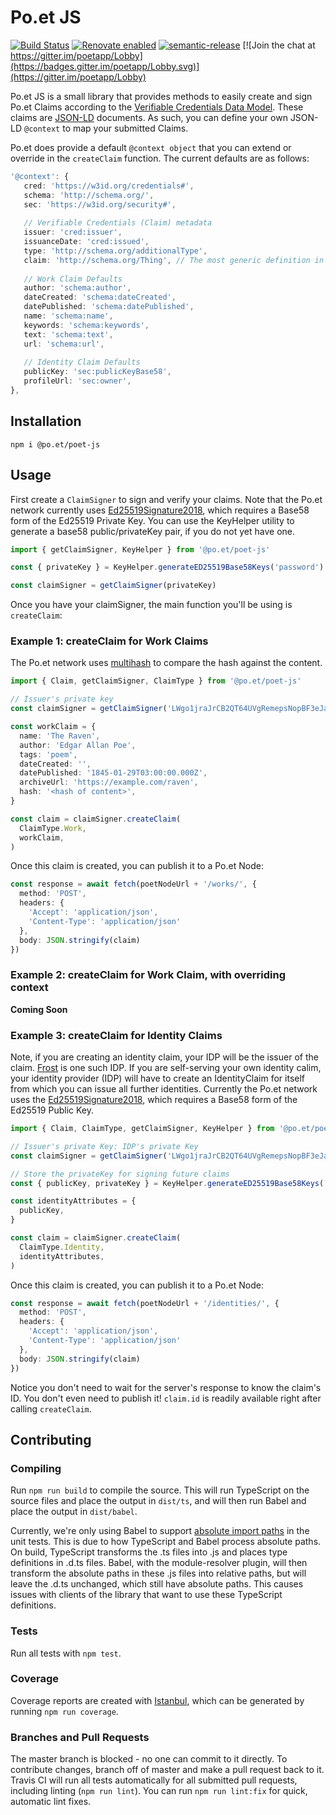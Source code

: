 # Po.et JS

[![Build Status](https://travis-ci.org/poetapp/poet-js.svg?branch=master)](https://travis-ci.org/poetapp/poet-js)
[![Renovate enabled](https://img.shields.io/badge/renovate-enabled-brightgreen.svg)](https://renovatebot.com/)
[![semantic-release](https://img.shields.io/badge/%20%20%F0%9F%93%A6%F0%9F%9A%80-semantic--release-e10079.svg)](https://github.com/semantic-release/semantic-release)
[![Join the chat at https://gitter.im/poetapp/Lobby](https://badges.gitter.im/poetapp/Lobby.svg)](https://gitter.im/poetapp/Lobby)

Po.et JS is a small library that provides methods to easily create and sign Po.et Claims according to the 
[Verifiable Credentials Data Model](https://w3c.github.io/vc-data-model). These claims are [JSON-LD](https://w3c.github.io/json-ld-syntax/)
documents. As such, you can define your own JSON-LD `@context` to map your submitted Claims.

Po.et does provide a default `@context object` that you can extend or override in the `createClaim` function. The current defaults are as follows:

```ts  
'@context': {
   cred: 'https://w3id.org/credentials#',
   schema: 'http://schema.org/',
   sec: 'https://w3id.org/security#',
   
   // Verifiable Credentials (Claim) metadata
   issuer: 'cred:issuer',
   issuanceDate: 'cred:issued',
   type: 'http://schema.org/additionalType',
   claim: 'http://schema.org/Thing', // The most generic definition in schema.org
   
   // Work Claim Defaults
   author: 'schema:author',
   dateCreated: 'schema:dateCreated',
   datePublished: 'schema:datePublished',
   name: 'schema:name',
   keywords: 'schema:keywords',
   text: 'schema:text',
   url: 'schema:url',
   
   // Identity Claim Defaults
   publicKey: 'sec:publicKeyBase58',
   profileUrl: 'sec:owner',
},
```

## Installation

```
npm i @po.et/poet-js
```

## Usage

First create a `ClaimSigner` to sign and verify your claims. Note that the Po.et network currently uses 
[Ed25519Signature2018](https://w3c-dvcg.github.io/lds-ed25519-2018/), which requires a Base58
form of the Ed25519 Private Key. You can use the KeyHelper utility to generate a base58 public/privateKey pair, if you
do not yet have one.

```typescript
import { getClaimSigner, KeyHelper } from '@po.et/poet-js'

const { privateKey } = KeyHelper.generateED25519Base58Keys('password') // e.g 'LWgo1jraJrCB2QT64UVgRemepsNopBF3eJaYMPYVTxpEoFx7sSzCb1QysHeJkH2fnGFgHirgVR35Hz5A1PpXuH6'

const claimSigner = getClaimSigner(privateKey)
```

Once you have your claimSigner, the main function you'll be using is `createClaim`:

### Example 1: createClaim for Work Claims <!-- TODO: link to glossary -->
The Po.et network uses [multihash](https://github.com/multiformats/multihash) to compare the hash against the content.

```typescript
import { Claim, getClaimSigner, ClaimType } from '@po.et/poet-js'

// Issuer's private key
const claimSigner = getClaimSigner('LWgo1jraJrCB2QT64UVgRemepsNopBF3eJaYMPYVTxpEoFx7sSzCb1QysHeJkH2fnGFgHirgVR35Hz5A1PpXuH6')

const workClaim = {
  name: 'The Raven',
  author: 'Edgar Allan Poe',
  tags: 'poem',
  dateCreated: '',
  datePublished: '1845-01-29T03:00:00.000Z',
  archiveUrl: 'https://example.com/raven',
  hash: '<hash of content>',
}

const claim = claimSigner.createClaim(
  ClaimType.Work,
  workClaim,
)
```

Once this claim is created, you can publish it to a Po.et Node:

```ts
const response = await fetch(poetNodeUrl + '/works/', {
  method: 'POST',
  headers: {
	'Accept': 'application/json',
	'Content-Type': 'application/json'
  },
  body: JSON.stringify(claim)
})
```

### Example 2: createClaim for Work Claim, with overriding context

**Coming Soon**

### Example 3: createClaim for Identity Claims <!-- TODO: link to glossary -->
Note, if you are creating an identity claim, your IDP will be the issuer of the claim. [Frost](https://frost.po.et/) is one such IDP.
If you are self-serving your own identity calim, your identity provider (IDP) will have to create an IdentityClaim for 
itself from which you can issue all further identities. Currently the Po.et network uses the [Ed25519Signature2018](https://w3c-dvcg.github.io/lds-ed25519-2018/), 
which requires a Base58 form of the Ed25519 Public Key.


```typescript
import { Claim, ClaimType, getClaimSigner, KeyHelper } from '@po.et/poet-js'

// Issuer's private Key: IDP's private Key
const claimSigner = getClaimSigner('LWgo1jraJrCB2QT64UVgRemepsNopBF3eJaYMPYVTxpEoFx7sSzCb1QysHeJkH2fnGFgHirgVR35Hz5A1PpXuH6')

// Store the privateKey for signing future claims
const { publicKey, privateKey } = KeyHelper.generateED25519Base58Keys('entropy')

const identityAttributes = {
  publicKey,
}

const claim = claimSigner.createClaim(
  ClaimType.Identity,
  identityAttributes,
)
```

Once this claim is created, you can publish it to a Po.et Node:

```ts
const response = await fetch(poetNodeUrl + '/identities/', {
  method: 'POST',
  headers: {
	'Accept': 'application/json',
	'Content-Type': 'application/json'
  },
  body: JSON.stringify(claim)
})
```

Notice you don't need to wait for the server's response to know the claim's ID. You don't even need to publish it! `claim.id` is readily available right after calling `createClaim`.

## Contributing

### Compiling

Run `npm run build` to compile the source. This will run TypeScript on the source files and place the output in `dist/ts`, and will then run Babel and place the output in `dist/babel`.

Currently, we're only using Babel to support [absolute import paths](https://github.com/tleunen/babel-plugin-module-resolver) in the unit tests. This is due to how TypeScript and Babel process absolute paths. On build, TypeScript transforms the .ts files into .js and places type definitions in .d.ts files. Babel, with the module-resolver plugin, will then transform the absolute paths in these .js files into relative paths, but will leave the .d.ts unchanged, which still have absolute paths. This causes issues with clients of the library that want to use these TypeScript definitions.   

### Tests

Run all tests with `npm test`.

### Coverage

Coverage reports are created with [Istanbul](https://github.com/istanbuljs/nyc), which can be generated by running `npm run coverage`.

### Branches and Pull Requests

The master branch is blocked - no one can commit to it directly. To contribute changes, branch off of master and make a pull request back to it. Travis CI will run all tests automatically for all submitted pull requests, including linting (`npm run lint`). You can run `npm run lint:fix` for quick, automatic lint fixes.
